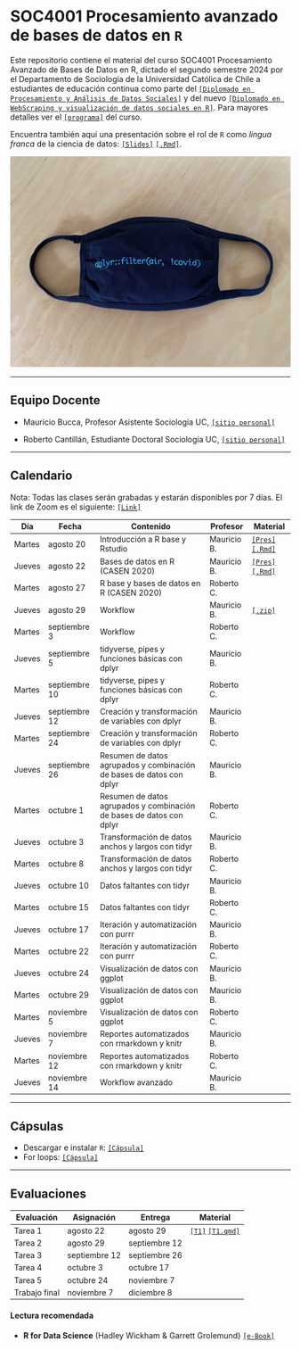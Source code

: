 # SOC4001 Procesamiento avanzado de bases de datos en `R`
Este repositorio contiene el material del curso SOC4001 Procesamiento Avanzado de Bases de Datos en R, dictado el segundo semestre 2024 por el Departamento de Sociología de la Universidad Católica de Chile a estudiantes de educación continua como parte del [`[Diplomado en Procesamiento y Análisis de Datos Sociales]`](https://educacioncontinua.uc.cl/41343-ficha-diplomado-en-procesamiento-y-analisis-de-datos-sociales) y del nuevo [`[Diplomado en WebScraping y visualización de datos sociales en R]`](https://educacioncontinua.uc.cl/programas/diplomado-en-webscraping-y-visualizacion-de-datos-sociales-en-r/). Para mayores detalles ver el [`[programa]`](files/syllabus_soc4001.pdf) del curso.

Encuentra también aquí una presentación sobre el rol de `R` como *lingua franca* de la ciencia de datos: [`[Slides]`](https://mebucca.github.io/dar_soc4001/slides/presentation/presentation#1) [`[.Rmd]`](slides/presentation/presentation.Rmd). 


![useR](files/ExP27umWgAAo6qT.jpg)


---
## Equipo Docente

- Mauricio Bucca, Profesor Asistente Sociología UC, [`[sitio personal]`](https://mebucca.github.io)

- Roberto Cantillán, Estudiante Doctoral Sociología UC, [`[sitio personal]`](https://rcantillan.rbind.io/)


---
## Calendario

Nota: Todas las clases serán grabadas y estarán disponibles por 7 días. El link de Zoom es el siguiente: [`[Link]`](https://puc.zoom.us/j/89233554492?pwd=LnXajNRNLCbKDhEr4jAE7WYtNoCqIb.1)


| Día    | Fecha          | Contenido                                                     | Profesor   | Material                                                                                                  |
|--------|----------------|---------------------------------------------------------------|------------|-----------------------------------------------------------------------------------------------------------|
| Martes | agosto 20       | Introducción a R base y Rstudio                               | Mauricio B.| [`[Pres]`](https://mebucca.github.io/dar_soc4001/slides/class_1/class_1#1) [`[.Rmd]`](slides/class_1/class_1.Rmd) |
| Jueves | agosto 22       | Bases de datos en R (CASEN 2020)                              | Mauricio B.| [`[Pres]`](https://mebucca.github.io/dar_soc4001/slides/class_2/class_2#1) [`[.Rmd]`](slides/class_2/class_2.Rmd)  |
| Martes | agosto 27       | R base y bases de datos en R (CASEN 2020)                     | Roberto C. |                                                                                                           |
| Jueves | agosto 29       | Workflow                                                      | Mauricio B.|  [`[.zip]`](slides/class_3/workflow.zip) |                                                                                                         |
| Martes | septiembre 3    | Workflow                                                      | Roberto C. |                                                                                                           |
| Jueves | septiembre 5    | tidyverse, pipes y funciones básicas con dplyr                | Mauricio B.|                                                                                                           |
| Martes | septiembre 10   | tidyverse, pipes y funciones básicas con dplyr                | Roberto C. |                                                                                                           |
| Jueves | septiembre 12   | Creación y transformación de variables con dplyr              | Mauricio B.|                                                                                                           |
| Martes | septiembre 24   | Creación y transformación de variables con dplyr              | Roberto C. |                                                                                                           |
| Jueves | septiembre 26   | Resumen de datos agrupados y combinación de bases de datos con dplyr | Mauricio B.|                                                                                                           |
| Martes | octubre 1       | Resumen de datos agrupados y combinación de bases de datos con dplyr | Roberto C. |                                                                                                           |
| Jueves | octubre 3       | Transformación de datos anchos y largos con tidyr            | Mauricio B.|                                                                                                           |
| Martes | octubre 8       | Transformación de datos anchos y largos con tidyr            | Roberto C. |                                                                                                           |
| Jueves | octubre 10      | Datos faltantes con tidyr                                    | Mauricio B.|                                                                                                           |
| Martes | octubre 15      | Datos faltantes con tidyr                                    | Roberto C. |                                                                                                           |
| Jueves | octubre 17      | Iteración y automatización con purrr                         | Mauricio B.|                                                                                                           |
| Martes | octubre 22      | Iteración y automatización con purrr                         | Roberto C. |                                                                                                           |
| Jueves | octubre 24      | Visualización de datos con ggplot                            | Mauricio B.|                                                                                                           |
| Martes | octubre 29      | Visualización de datos con ggplot                            | Mauricio B.|                                                                                                           |
| Martes | noviembre 5     | Visualización de datos con ggplot                            | Roberto C. |                                                                                                           |
| Jueves | noviembre 7     | Reportes automatizados con rmarkdown y knitr                 | Mauricio B.|                                                                                                           |
| Martes | noviembre 12    | Reportes automatizados con rmarkdown y knitr                 | Roberto C. |                                                                                                           |
| Jueves | noviembre 14    | Workflow avanzado                                            | Mauricio B.|                                                                                                           |

---
## Cápsulas

- Descargar e instalar `R`: [`[Cápsula]`](https://www.youtube.com/watch?v=805yKZSQaj8)
- For loops: [`[Cápsula]`](https://www.youtube.com/watch?v=Jg473dyiahY)


---
## Evaluaciones 

| Evaluación    | Asignación     | Entrega        | Material                             |
|---------------|----------------|----------------|--------------------------------------|
| Tarea 1       | agosto 22       | agosto 29       | [`[T1]`](https://mebucca.github.io/dar_soc4001/homework/t_1#1) [`[T1.qmd]`](homework/t_1.qmd)          |
| Tarea 2       | agosto 29       | septiembre 12   |                                      |
| Tarea 3       | septiembre 12   | septiembre 26   |                                      |
| Tarea 4       | octubre 3       | octubre 17      |                                      |
| Tarea 5       | octubre 24      | noviembre 7     |                                      |
| Trabajo final | noviembre 7     | diciembre 8     |                                      |



#### Lectura recomendada

- **R for Data Science** (Hadley Wickham & Garrett Grolemund) [`[e-Book]`](https://r4ds.had.co.nz/)




